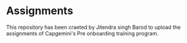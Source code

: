# Assignments
This repository has been craeted by Jitendra singh Barod to upload the assignments of Capgemini's Pre onboarding training program.
